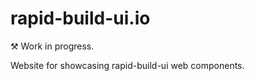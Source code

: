 # rapid-build-ui.io

&#9874; Work in progress.

Website for showcasing rapid-build-ui web components.